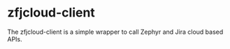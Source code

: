 # zfjcloud-client
The zfjcloud-client is a simple wrapper to call Zephyr and Jira cloud based APIs.
